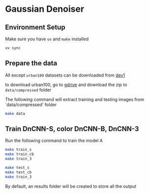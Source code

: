 # Gaussian Denoiser

## Environment Setup

Make sure you have `uv` and `make` installed

```bash
uv sync
```

## Prepare the data

All except `urban100` datasets can be downloaded from [dev1](https://github.com/YelenaYY/Gaussian-Denoiser/tree/dev1)

to download urban100, go to [gdrive](https://drive.google.com/drive/folders/1B3DJGQKB6eNdwuQIhdskA64qUuVKLZ9u) and download the zip to `data/compressed` folder



The following command will extract training and testing images from `data/compressed' folder

```bash
make data
```

## Train DnCNN-S, color DnCNN-B, DnCNN-3

Run the following command to train the model A

```bash
make train_s
make train_cb
make train_3
```

```bash
make test_s
make test_cb
make train_3
```

By default, an results folder will be created to store all the output